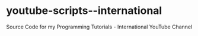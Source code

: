 # youtube-scripts--international
Source Code for my Programming Tutorials - International YouTube Channel
